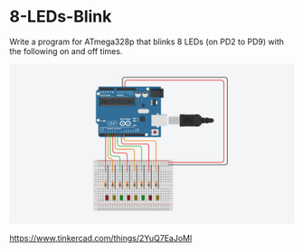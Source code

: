 # 8-LEDs-Blink

Write a program for ATmega328p that blinks 8 LEDs (on PD2 to PD9) with the following on and off times. 

![alt text](https://github.com/khairulfaisal97/8-LEDs-Blink/blob/main/EXP_9/EXP%209.png?raw=true)

https://www.tinkercad.com/things/2YuQ7EaJoMl
